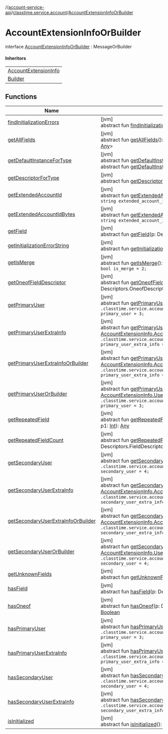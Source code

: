 //[account-service-api](../../../index.md)/[classtime.service.account](../index.md)/[AccountExtensionInfoOrBuilder](index.md)

# AccountExtensionInfoOrBuilder

interface [AccountExtensionInfoOrBuilder](index.md) : MessageOrBuilder

#### Inheritors

| |
|---|
| [AccountExtensionInfo](../-account-extension-info/index.md) |
| [Builder](../-account-extension-info/-builder/index.md) |

## Functions

| Name | Summary |
|---|---|
| [findInitializationErrors](../../classtime.service.account.event/-signup-event-or-builder/index.md#1227463831%2FFunctions%2F1931141392) | [jvm]<br>abstract fun [findInitializationErrors](../../classtime.service.account.event/-signup-event-or-builder/index.md#1227463831%2FFunctions%2F1931141392)(): [List](https://docs.oracle.com/javase/8/docs/api/java/util/List.html)&lt;[String](https://docs.oracle.com/javase/8/docs/api/java/lang/String.html)&gt; |
| [getAllFields](../../classtime.service.account.event/-signup-event-or-builder/index.md#-1735213033%2FFunctions%2F1931141392) | [jvm]<br>abstract fun [getAllFields](../../classtime.service.account.event/-signup-event-or-builder/index.md#-1735213033%2FFunctions%2F1931141392)(): [Map](https://docs.oracle.com/javase/8/docs/api/java/util/Map.html)&lt;Descriptors.FieldDescriptor, [Any](https://kotlinlang.org/api/latest/jvm/stdlib/kotlin/-any/index.html)&gt; |
| [getDefaultInstanceForType](../../classtime.service.account.event/-password-reset-event/-builder/index.md#-889905270%2FFunctions%2F1931141392) | [jvm]<br>abstract fun [getDefaultInstanceForType](../../classtime.service.account.event/-password-reset-event/-builder/index.md#-889905270%2FFunctions%2F1931141392)(): MessageLite<br>abstract fun [getDefaultInstanceForType](../../classtime.service.account.event/-signup-event-or-builder/index.md#1172508988%2FFunctions%2F1931141392)(): Message |
| [getDescriptorForType](../../classtime.service.account.event/-signup-event-or-builder/index.md#-2023656483%2FFunctions%2F1931141392) | [jvm]<br>abstract fun [getDescriptorForType](../../classtime.service.account.event/-signup-event-or-builder/index.md#-2023656483%2FFunctions%2F1931141392)(): Descriptors.Descriptor |
| [getExtendedAccountId](get-extended-account-id.md) | [jvm]<br>abstract fun [getExtendedAccountId](get-extended-account-id.md)(): [String](https://docs.oracle.com/javase/8/docs/api/java/lang/String.html)<br>`string extended_account_id = 7;` |
| [getExtendedAccountIdBytes](get-extended-account-id-bytes.md) | [jvm]<br>abstract fun [getExtendedAccountIdBytes](get-extended-account-id-bytes.md)(): ByteString<br>`string extended_account_id = 7;` |
| [getField](../../classtime.service.account.event/-signup-event-or-builder/index.md#-728711289%2FFunctions%2F1931141392) | [jvm]<br>abstract fun [getField](../../classtime.service.account.event/-signup-event-or-builder/index.md#-728711289%2FFunctions%2F1931141392)(p: Descriptors.FieldDescriptor): [Any](https://kotlinlang.org/api/latest/jvm/stdlib/kotlin/-any/index.html) |
| [getInitializationErrorString](../../classtime.service.account.event/-signup-event-or-builder/index.md#-106143432%2FFunctions%2F1931141392) | [jvm]<br>abstract fun [getInitializationErrorString](../../classtime.service.account.event/-signup-event-or-builder/index.md#-106143432%2FFunctions%2F1931141392)(): [String](https://docs.oracle.com/javase/8/docs/api/java/lang/String.html) |
| [getIsMerge](get-is-merge.md) | [jvm]<br>abstract fun [getIsMerge](get-is-merge.md)(): [Boolean](https://kotlinlang.org/api/latest/jvm/stdlib/kotlin/-boolean/index.html)<br>`bool is_merge = 2;` |
| [getOneofFieldDescriptor](../../classtime.service.account.event/-signup-event-or-builder/index.md#1767160798%2FFunctions%2F1931141392) | [jvm]<br>abstract fun [getOneofFieldDescriptor](../../classtime.service.account.event/-signup-event-or-builder/index.md#1767160798%2FFunctions%2F1931141392)(p: Descriptors.OneofDescriptor): Descriptors.FieldDescriptor |
| [getPrimaryUser](get-primary-user.md) | [jvm]<br>abstract fun [getPrimaryUser](get-primary-user.md)(): [AccountExtensionInfo.User](../-account-extension-info/-user/index.md)<br>`.classtime.service.account.AccountExtensionInfo.User primary_user = 3;` |
| [getPrimaryUserExtraInfo](get-primary-user-extra-info.md) | [jvm]<br>abstract fun [getPrimaryUserExtraInfo](get-primary-user-extra-info.md)(): [AccountExtensionInfo.AccountInfo](../-account-extension-info/-account-info/index.md)<br>`.classtime.service.account.AccountExtensionInfo.AccountInfo primary_user_extra_info = 5;` |
| [getPrimaryUserExtraInfoOrBuilder](get-primary-user-extra-info-or-builder.md) | [jvm]<br>abstract fun [getPrimaryUserExtraInfoOrBuilder](get-primary-user-extra-info-or-builder.md)(): [AccountExtensionInfo.AccountInfoOrBuilder](../-account-extension-info/-account-info-or-builder/index.md)<br>`.classtime.service.account.AccountExtensionInfo.AccountInfo primary_user_extra_info = 5;` |
| [getPrimaryUserOrBuilder](get-primary-user-or-builder.md) | [jvm]<br>abstract fun [getPrimaryUserOrBuilder](get-primary-user-or-builder.md)(): [AccountExtensionInfo.UserOrBuilder](../-account-extension-info/-user-or-builder/index.md)<br>`.classtime.service.account.AccountExtensionInfo.User primary_user = 3;` |
| [getRepeatedField](../../classtime.service.account.event/-signup-event-or-builder/index.md#1425494465%2FFunctions%2F1931141392) | [jvm]<br>abstract fun [getRepeatedField](../../classtime.service.account.event/-signup-event-or-builder/index.md#1425494465%2FFunctions%2F1931141392)(p: Descriptors.FieldDescriptor, p1: [Int](https://kotlinlang.org/api/latest/jvm/stdlib/kotlin/-int/index.html)): [Any](https://kotlinlang.org/api/latest/jvm/stdlib/kotlin/-any/index.html) |
| [getRepeatedFieldCount](../../classtime.service.account.event/-signup-event-or-builder/index.md#-950528252%2FFunctions%2F1931141392) | [jvm]<br>abstract fun [getRepeatedFieldCount](../../classtime.service.account.event/-signup-event-or-builder/index.md#-950528252%2FFunctions%2F1931141392)(p: Descriptors.FieldDescriptor): [Int](https://kotlinlang.org/api/latest/jvm/stdlib/kotlin/-int/index.html) |
| [getSecondaryUser](get-secondary-user.md) | [jvm]<br>abstract fun [getSecondaryUser](get-secondary-user.md)(): [AccountExtensionInfo.User](../-account-extension-info/-user/index.md)<br>`.classtime.service.account.AccountExtensionInfo.User secondary_user = 4;` |
| [getSecondaryUserExtraInfo](get-secondary-user-extra-info.md) | [jvm]<br>abstract fun [getSecondaryUserExtraInfo](get-secondary-user-extra-info.md)(): [AccountExtensionInfo.AccountInfo](../-account-extension-info/-account-info/index.md)<br>`.classtime.service.account.AccountExtensionInfo.AccountInfo secondary_user_extra_info = 6;` |
| [getSecondaryUserExtraInfoOrBuilder](get-secondary-user-extra-info-or-builder.md) | [jvm]<br>abstract fun [getSecondaryUserExtraInfoOrBuilder](get-secondary-user-extra-info-or-builder.md)(): [AccountExtensionInfo.AccountInfoOrBuilder](../-account-extension-info/-account-info-or-builder/index.md)<br>`.classtime.service.account.AccountExtensionInfo.AccountInfo secondary_user_extra_info = 6;` |
| [getSecondaryUserOrBuilder](get-secondary-user-or-builder.md) | [jvm]<br>abstract fun [getSecondaryUserOrBuilder](get-secondary-user-or-builder.md)(): [AccountExtensionInfo.UserOrBuilder](../-account-extension-info/-user-or-builder/index.md)<br>`.classtime.service.account.AccountExtensionInfo.User secondary_user = 4;` |
| [getUnknownFields](../../classtime.service.account.event/-signup-event-or-builder/index.md#-1388384690%2FFunctions%2F1931141392) | [jvm]<br>abstract fun [getUnknownFields](../../classtime.service.account.event/-signup-event-or-builder/index.md#-1388384690%2FFunctions%2F1931141392)(): UnknownFieldSet |
| [hasField](../../classtime.service.account.event/-signup-event-or-builder/index.md#2095008451%2FFunctions%2F1931141392) | [jvm]<br>abstract fun [hasField](../../classtime.service.account.event/-signup-event-or-builder/index.md#2095008451%2FFunctions%2F1931141392)(p: Descriptors.FieldDescriptor): [Boolean](https://kotlinlang.org/api/latest/jvm/stdlib/kotlin/-boolean/index.html) |
| [hasOneof](../../classtime.service.account.event/-signup-event-or-builder/index.md#687391779%2FFunctions%2F1931141392) | [jvm]<br>abstract fun [hasOneof](../../classtime.service.account.event/-signup-event-or-builder/index.md#687391779%2FFunctions%2F1931141392)(p: Descriptors.OneofDescriptor): [Boolean](https://kotlinlang.org/api/latest/jvm/stdlib/kotlin/-boolean/index.html) |
| [hasPrimaryUser](has-primary-user.md) | [jvm]<br>abstract fun [hasPrimaryUser](has-primary-user.md)(): [Boolean](https://kotlinlang.org/api/latest/jvm/stdlib/kotlin/-boolean/index.html)<br>`.classtime.service.account.AccountExtensionInfo.User primary_user = 3;` |
| [hasPrimaryUserExtraInfo](has-primary-user-extra-info.md) | [jvm]<br>abstract fun [hasPrimaryUserExtraInfo](has-primary-user-extra-info.md)(): [Boolean](https://kotlinlang.org/api/latest/jvm/stdlib/kotlin/-boolean/index.html)<br>`.classtime.service.account.AccountExtensionInfo.AccountInfo primary_user_extra_info = 5;` |
| [hasSecondaryUser](has-secondary-user.md) | [jvm]<br>abstract fun [hasSecondaryUser](has-secondary-user.md)(): [Boolean](https://kotlinlang.org/api/latest/jvm/stdlib/kotlin/-boolean/index.html)<br>`.classtime.service.account.AccountExtensionInfo.User secondary_user = 4;` |
| [hasSecondaryUserExtraInfo](has-secondary-user-extra-info.md) | [jvm]<br>abstract fun [hasSecondaryUserExtraInfo](has-secondary-user-extra-info.md)(): [Boolean](https://kotlinlang.org/api/latest/jvm/stdlib/kotlin/-boolean/index.html)<br>`.classtime.service.account.AccountExtensionInfo.AccountInfo secondary_user_extra_info = 6;` |
| [isInitialized](../../classtime.service.account.event/-signup-event-or-builder/index.md#-786502173%2FFunctions%2F1931141392) | [jvm]<br>abstract fun [isInitialized](../../classtime.service.account.event/-signup-event-or-builder/index.md#-786502173%2FFunctions%2F1931141392)(): [Boolean](https://kotlinlang.org/api/latest/jvm/stdlib/kotlin/-boolean/index.html) |
